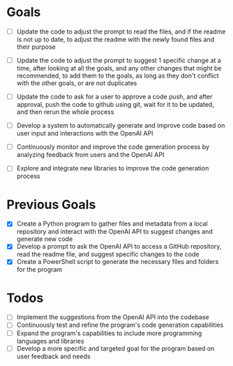 # Goals


- [ ] Update the code to adjust the prompt to read the files, and if the readme is not up to date, to adjust the readme with the newly found files and their purpose
- [ ] Update the code to adjust the prompt to suggest 1 specific change at a time, after looking at all the goals, and any other changes that might be recommended, to add them to the goals, as long as they don't conflict with the other goals, or are not duplicates
- [ ] Update the code to ask for a user to approve a code push, and after approval, push the code to github using git, wait for it to be updated, and then rerun the whole process
- [ ] Develop a system to automatically generate and improve code based on user input and interactions with the OpenAI API
- [ ] Continuously monitor and improve the code generation process by analyzing feedback from users and the OpenAI API
- [ ] Explore and integrate new libraries to improve the code generation process


# Previous Goals

- [x] Create a Python program to gather files and metadata from a local repository and interact with the OpenAI API to suggest changes and generate new code
- [x] Develop a prompt to ask the OpenAI API to access a GitHub repository, read the readme file, and suggest specific changes to the code
- [x] Create a PowerShell script to generate the necessary files and folders for the program

# Todos

- [ ] Implement the suggestions from the OpenAI API into the codebase
- [ ] Continuously test and refine the program's code generation capabilities
- [ ] Expand the program's capabilities to include more programming languages and libraries
- [ ] Develop a more specific and targeted goal for the program based on user feedback and needs
